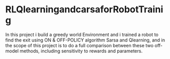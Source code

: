 # RLQlearningandcarsaforRobotTrainig
In this project i build a greedy world Environment and i trained a robot to find the exit using ON &amp; OFF-POLICY algorithm Sarsa and Qlearning, and in the scope of this project is to do a full comparison between these two off-model methods, including sensitivity to rewards and parameters.
